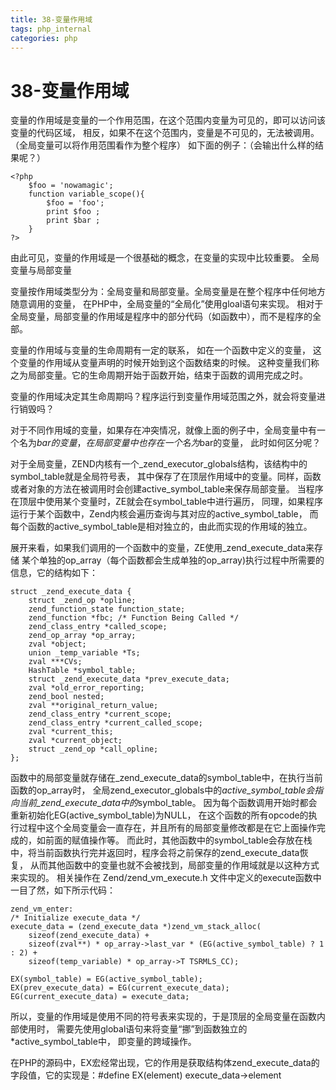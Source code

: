 ```yaml
---
title: 38-变量作用域
tags: php_internal
categories: php
---
```


# 38-变量作用域
变量的作用域是变量的一个作用范围，在这个范围内变量为可见的，即可以访问该变量的代码区域， 相反，如果不在这个范围内，变量是不可见的，无法被调用。 （全局变量可以将作用范围看作为整个程序） 如下面的例子：（会输出什么样的结果呢？）

    <?php
        $foo = 'nowamagic';
        function variable_scope(){
            $foo = 'foo';
            print $foo ;
            print $bar ;
        }
    ?>

由此可见，变量的作用域是一个很基础的概念，在变量的实现中比较重要。
全局变量与局部变量

变量按作用域类型分为：全局变量和局部变量。全局变量是在整个程序中任何地方随意调用的变量， 在PHP中，全局变量的“全局化”使用gloal语句来实现。 相对于全局变量，局部变量的作用域是程序中的部分代码（如函数中），而不是程序的全部。

变量的作用域与变量的生命周期有一定的联系， 如在一个函数中定义的变量， 这个变量的作用域从变量声明的时候开始到这个函数结束的时候。 这种变量我们称之为局部变量。它的生命周期开始于函数开始，结束于函数的调用完成之时。

变量的作用域决定其生命周期吗？程序运行到变量作用域范围之外，就会将变量进行销毁吗？

对于不同作用域的变量，如果存在冲突情况，就像上面的例子中，全局变量中有一个名为$bar的变量， 在局部变量中也存在一个名为$bar的变量， 此时如何区分呢？

对于全局变量，ZEND内核有一个_zend_executor_globals结构，该结构中的symbol_table就是全局符号表， 其中保存了在顶层作用域中的变量。同样，函数或者对象的方法在被调用时会创建active_symbol_table来保存局部变量。 当程序在顶层中使用某个变量时，ZE就会在symbol_table中进行遍历， 同理，如果程序运行于某个函数中，Zend内核会遍历查询与其对应的active_symbol_table， 而每个函数的active_symbol_table是相对独立的，由此而实现的作用域的独立。

展开来看，如果我们调用的一个函数中的变量，ZE使用_zend_execute_data来存储 某个单独的op_array（每个函数都会生成单独的op_array)执行过程中所需要的信息，它的结构如下：

    struct _zend_execute_data {
        struct _zend_op *opline;
        zend_function_state function_state;
        zend_function *fbc; /* Function Being Called */
        zend_class_entry *called_scope;
        zend_op_array *op_array;
        zval *object;
        union _temp_variable *Ts;
        zval ***CVs;
        HashTable *symbol_table;
        struct _zend_execute_data *prev_execute_data;
        zval *old_error_reporting;
        zend_bool nested;
        zval **original_return_value;
        zend_class_entry *current_scope;
        zend_class_entry *current_called_scope;
        zval *current_this;
        zval *current_object;
        struct _zend_op *call_opline;
    };

函数中的局部变量就存储在_zend_execute_data的symbol_table中，在执行当前函数的op_array时， 全局zend_executor_globals中的*active_symbol_table会指向当前_zend_execute_data中的*symbol_table。 因为每个函数调用开始时都会重新初始化EG(active_symbol_table)为NULL， 在这个函数的所有opcode的执行过程中这个全局变量会一直存在，并且所有的局部变量修改都是在它上面操作完成的，如前面的赋值操作等。 而此时，其他函数中的symbol_table会存放在栈中，将当前函数执行完并返回时，程序会将之前保存的zend_execute_data恢复， 从而其他函数中的变量也就不会被找到，局部变量的作用域就是以这种方式来实现的。 相关操作在 Zend/zend_vm_execute.h 文件中定义的execute函数中一目了然，如下所示代码：

    zend_vm_enter:
    /* Initialize execute_data */
    execute_data = (zend_execute_data *)zend_vm_stack_alloc(
        sizeof(zend_execute_data) +
        sizeof(zval**) * op_array->last_var * (EG(active_symbol_table) ? 1 : 2) +
        sizeof(temp_variable) * op_array->T TSRMLS_CC);

    EX(symbol_table) = EG(active_symbol_table);
    EX(prev_execute_data) = EG(current_execute_data);
    EG(current_execute_data) = execute_data;

所以，变量的作用域是使用不同的符号表来实现的，于是顶层的全局变量在函数内部使用时， 需要先使用global语句来将变量“挪”到函数独立的*active_symbol_table中， 即变量的跨域操作。

在PHP的源码中，EX宏经常出现，它的作用是获取结构体zend_execute_data的字段值，它的实现是：#define EX(element) execute_data->element
